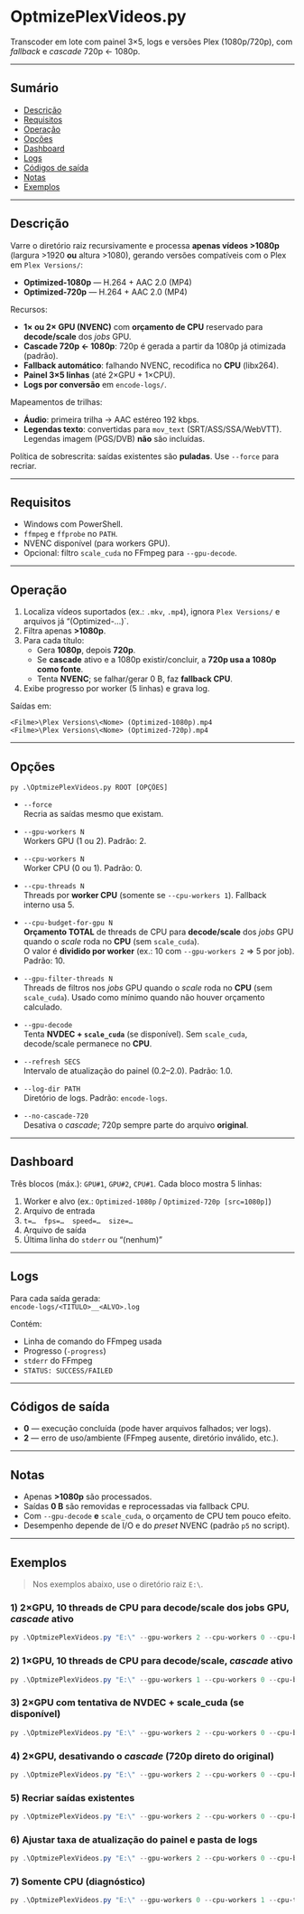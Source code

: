# OptmizePlexVideos.py

Transcoder em lote com painel 3×5, logs e versões Plex (1080p/720p), com *fallback* e *cascade* 720p ← 1080p.

---

## Sumário

- [Descrição](#descrição)
- [Requisitos](#requisitos)
- [Operação](#operação)
- [Opções](#opções)
- [Dashboard](#dashboard)
- [Logs](#logs)
- [Códigos de saída](#códigos-de-saída)
- [Notas](#notas)
- [Exemplos](#exemplos)

---

## Descrição

Varre o diretório raiz recursivamente e processa **apenas vídeos >1080p** (largura >1920 **ou** altura >1080), gerando versões compatíveis com o Plex em `Plex Versions/`:

- **Optimized-1080p** — H.264 + AAC 2.0 (MP4)
- **Optimized-720p** — H.264 + AAC 2.0 (MP4)

Recursos:

- **1× ou 2× GPU (NVENC)** com **orçamento de CPU** reservado para **decode/scale** dos *jobs* GPU.
- **Cascade 720p ← 1080p**: 720p é gerada a partir da 1080p já otimizada (padrão).
- **Fallback automático**: falhando NVENC, recodifica no **CPU** (libx264).
- **Painel 3×5 linhas** (até 2×GPU + 1×CPU).
- **Logs por conversão** em `encode-logs/`.

Mapeamentos de trilhas:

- **Áudio**: primeira trilha → AAC estéreo 192 kbps.
- **Legendas texto**: convertidas para `mov_text` (SRT/ASS/SSA/WebVTT).  
  Legendas imagem (PGS/DVB) **não** são incluídas.

Política de sobrescrita: saídas existentes são **puladas**. Use `--force` para recriar.

---

## Requisitos

- Windows com PowerShell.
- `ffmpeg` e `ffprobe` no `PATH`.
- NVENC disponível (para workers GPU).
- Opcional: filtro `scale_cuda` no FFmpeg para `--gpu-decode`.

---

## Operação

1. Localiza vídeos suportados (ex.: `.mkv`, `.mp4`), ignora `Plex Versions/` e arquivos já “(Optimized-…)`.
2. Filtra apenas **>1080p**.
3. Para cada título:
   - Gera **1080p**, depois **720p**.
   - Se **cascade** ativo e a 1080p existir/concluir, a **720p usa a 1080p como fonte**.
   - Tenta **NVENC**; se falhar/gerar 0 B, faz **fallback CPU**.
4. Exibe progresso por worker (5 linhas) e grava log.

Saídas em:
```
<Filme>\Plex Versions\<Nome> (Optimized-1080p).mp4
<Filme>\Plex Versions\<Nome> (Optimized-720p).mp4
```

---

## Opções

```
py .\OptmizePlexVideos.py ROOT [OPÇÕES]
```

- `--force`  
  Recria as saídas mesmo que existam.

- `--gpu-workers N`  
  Workers GPU (1 ou 2). Padrão: 2.

- `--cpu-workers N`  
  Worker CPU (0 ou 1). Padrão: 0.

- `--cpu-threads N`  
  Threads por **worker CPU** (somente se `--cpu-workers 1`). Fallback interno usa 5.

- `--cpu-budget-for-gpu N`  
  **Orçamento TOTAL** de threads de CPU para **decode/scale** dos *jobs* GPU quando o *scale* roda no **CPU** (sem `scale_cuda`).  
  O valor é **dividido por worker** (ex.: 10 com `--gpu-workers 2` ⇒ 5 por job). Padrão: 10.

- `--gpu-filter-threads N`  
  Threads de filtros nos *jobs* GPU quando o *scale* roda no **CPU** (sem `scale_cuda`). Usado como mínimo quando não houver orçamento calculado.

- `--gpu-decode`  
  Tenta **NVDEC + `scale_cuda`** (se disponível). Sem `scale_cuda`, decode/scale permanece no **CPU**.

- `--refresh SECS`  
  Intervalo de atualização do painel (0.2–2.0). Padrão: 1.0.

- `--log-dir PATH`  
  Diretório de logs. Padrão: `encode-logs`.

- `--no-cascade-720`  
  Desativa o *cascade*; 720p sempre parte do arquivo **original**.

---

## Dashboard

Três blocos (máx.): `GPU#1`, `GPU#2`, `CPU#1`. Cada bloco mostra 5 linhas:

1) Worker e alvo (ex.: `Optimized-1080p` / `Optimized-720p [src=1080p]`)  
2) Arquivo de entrada  
3) `t=…  fps=…  speed=…  size=…`  
4) Arquivo de saída  
5) Última linha do `stderr` ou “(nenhum)”

---

## Logs

Para cada saída gerada:  
`encode-logs/<TITULO>__<ALVO>.log`

Contém:

- Linha de comando do FFmpeg usada
- Progresso (`-progress`)
- `stderr` do FFmpeg
- `STATUS: SUCCESS/FAILED`

---

## Códigos de saída

- **0** — execução concluída (pode haver arquivos falhados; ver logs).  
- **2** — erro de uso/ambiente (FFmpeg ausente, diretório inválido, etc.).

---

## Notas

- Apenas **>1080p** são processados.  
- Saídas **0 B** são removidas e reprocessadas via fallback CPU.  
- Com `--gpu-decode` **e** `scale_cuda`, o orçamento de CPU tem pouco efeito.  
- Desempenho depende de I/O e do *preset* NVENC (padrão `p5` no script).

---

## Exemplos

> Nos exemplos abaixo, use o diretório raiz `E:\`.

### 1) 2×GPU, 10 threads de CPU para decode/scale dos jobs GPU, *cascade* ativo
```powershell
py .\OptmizePlexVideos.py "E:\" --gpu-workers 2 --cpu-workers 0 --cpu-budget-for-gpu 10
```

### 2) 1×GPU, 10 threads de CPU para decode/scale, *cascade* ativo
```powershell
py .\OptmizePlexVideos.py "E:\" --gpu-workers 1 --cpu-workers 0 --cpu-budget-for-gpu 10
```

### 3) 2×GPU com tentativa de NVDEC + scale_cuda (se disponível)
```powershell
py .\OptmizePlexVideos.py "E:\" --gpu-workers 2 --cpu-workers 0 --cpu-budget-for-gpu 10 --gpu-decode
```

### 4) 2×GPU, desativando o *cascade* (720p direto do original)
```powershell
py .\OptmizePlexVideos.py "E:\" --gpu-workers 2 --cpu-workers 0 --cpu-budget-for-gpu 10 --no-cascade-720
```

### 5) Recriar saídas existentes
```powershell
py .\OptmizePlexVideos.py "E:\" --gpu-workers 2 --cpu-workers 0 --cpu-budget-for-gpu 10 --force
```

### 6) Ajustar taxa de atualização do painel e pasta de logs
```powershell
py .\OptmizePlexVideos.py "E:\" --gpu-workers 2 --cpu-workers 0 --cpu-budget-for-gpu 10 --refresh 0.5 --log-dir "E:\logs-plex"
```

### 7) Somente CPU (diagnóstico)
```powershell
py .\OptmizePlexVideos.py "E:\" --gpu-workers 0 --cpu-workers 1 --cpu-threads 6
```
